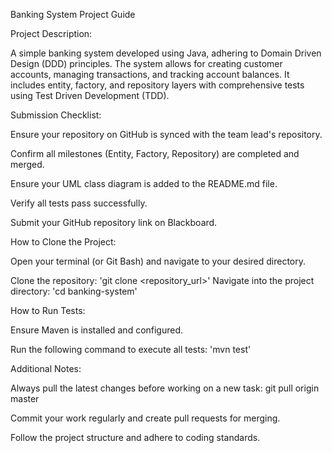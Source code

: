Banking System Project Guide

Project Description:

A simple banking system developed using Java, adhering to Domain Driven Design (DDD) principles. The system allows for creating customer accounts, managing transactions, and tracking account balances. It includes entity, factory, and repository layers with comprehensive tests using Test Driven Development (TDD).

Submission Checklist:

Ensure your repository on GitHub is synced with the team lead's repository.

Confirm all milestones (Entity, Factory, Repository) are completed and merged.

Ensure your UML class diagram is added to the README.md file.

Verify all tests pass successfully.

Submit your GitHub repository link on Blackboard.

How to Clone the Project:

Open your terminal (or Git Bash) and navigate to your desired directory.

Clone the repository: 'git clone <repository_url>' Navigate into the project directory: 'cd banking-system'

How to Run Tests:

Ensure Maven is installed and configured.

Run the following command to execute all tests: 'mvn test'

Additional Notes:

Always pull the latest changes before working on a new task: git pull origin master

Commit your work regularly and create pull requests for merging.

Follow the project structure and adhere to coding standards. 
